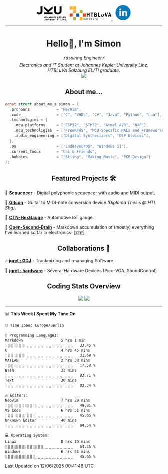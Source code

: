 <p align="center">
  <a href="https://www.jku.at/">
    <picture>
      <source media="(prefers-color-scheme: dark)" srcset="/images/jku_logo_weiss.png" height="45"/>
      <img alt="JKU Linz" src="/images/jku_logo_schwarz.png" height="45"/>
    </picture>
  </a> &nbsp;
   
  <a href="http://www.htl-salzburg.ac.at/startseite.html">
    <picture>
      <source media="(prefers-color-scheme: dark)" srcset="/images/htlbla_logo_weiss.png" height="45"/>
      <img alt="HTBLuVA Salzburg" src="/images/htlbla_logo_schwarz.png" height="45"/>
    </picture>
  </a> &nbsp;
  
  <a href="https://www.linkedin.com/in/simon-grundner/">
    <img alt="LinkedIn" src="/images/LinkedIn.png" height="50"/>
  </a>
</p>

---

<h1 align="center">Hello👋, I'm Simon</h1>

<p align="center">
  <em>
   ⚡aspiring Engineer⚡<br>
    Electronics and IT Student at Johannes Kepler University Linz. <br>
    HTBLuVA Salzburg EL/TI graduate.
    </a><br><img src="https://media.giphy.com/media/WUlplcMpOCEmTGBtBW/giphy.gif" width="40">
  </em><br>
</p>
 
<h2 align="center"> About me...</h2>
  
```c
const struct about_me_s simon = {
  .pronouns            = "He/Him",
  .code                = ["C", "VHDL", "C#", "Java", "Python", "Lua"],
  .technologies = { 
    .mcu_platforms     = ["ESP32", "STM32", "Atmel AVR", "NXP"],
    .mcu_technoligies  = ["FreeRTOS", "MCU-Specific HALs and Frameworks"],
    .audio_engineering = ["Digital Synthesizers", "DSP Devices"],
  },
  .os                  = ["EndeavourOS", "Windows 11"],
  .current_focus       = "Uni & Friends",
  .hobbies             = ["Skiing", "Making Music", "PCB-Design"]
};
 ```

<h2 align="center">Featured Projects 🛠</h2>

🎹 [**Sequencer**](https://github.com/s-grundner/HWEP-Sequencer) - Digital polyphonic sequencer with audio and MIDI output. <br/>

🎸 [**Gitcon**](https://github.com/s-grundner/MTAP-MIDI-Guitar-Converter) - Guitar to MIDI-note conversion device _(Diploma Thesis @ HTL Sbg)_. <br/>

🚗 [**CTN-HexGauge**](https://github.com/s-grundner/CTN-HexGauge) - Automotive IoT gauge. <br/>

🧠 [**Open-Second-Brain**](https://github.com/s-grundner/Elektronik) - Markdown accumulation of (mostly) everything I've learned so far in electronics. [🇩🇪] <br/>

<h2 align="center">Collaborations 🤝</h2>

🎶 [**jgret : GDJ**](https://github.com/jgret/GDJ) - Trackmixing and -managing Software 

🔌 [**jgret : hardware**](https://github.com/jgret/hardware) - Several Hardware Devices (Pico-VGA, SoundControl)

<h2 align="center"> Coding Stats Overview </h2>

<div align ="center"> 

![](http://github-profile-summary-cards.vercel.app/api/cards/repos-per-language?username=s-grundner&theme=aura_dark)
![](http://github-profile-summary-cards.vercel.app/api/cards/stats?username=s-grundner&theme=aura_dark)

</div>

---

<!--START_SECTION:waka-->
📊 **This Week I Spent My Time On** 

```text
🕑︎ Time Zone: Europe/Berlin

💬 Programming Languages: 
Markdown                 5 hrs 1 min         ⣿⣿⣿⣿⣿⣿⣿⣿⣀⣀⣀⣀⣀⣀⣀⣀⣀⣀⣀⣀⣀⣀⣀⣀⣀   33.45 % 
C                        4 hrs 45 mins       ⣿⣿⣿⣿⣿⣿⣿⣿⣀⣀⣀⣀⣀⣀⣀⣀⣀⣀⣀⣀⣀⣀⣀⣀⣀   31.69 % 
MATLAB                   2 hrs 38 mins       ⣿⣿⣿⣿⣀⣀⣀⣀⣀⣀⣀⣀⣀⣀⣀⣀⣀⣀⣀⣀⣀⣀⣀⣀⣀   17.58 % 
Bash                     33 mins             ⣿⣀⣀⣀⣀⣀⣀⣀⣀⣀⣀⣀⣀⣀⣀⣀⣀⣀⣀⣀⣀⣀⣀⣀⣀   03.71 % 
Text                     30 mins             ⣿⣀⣀⣀⣀⣀⣀⣀⣀⣀⣀⣀⣀⣀⣀⣀⣀⣀⣀⣀⣀⣀⣀⣀⣀   03.34 % 

🔥 Editors: 
Neovim                   7 hrs 29 mins       ⣿⣿⣿⣿⣿⣿⣿⣿⣿⣿⣿⣿⣀⣀⣀⣀⣀⣀⣀⣀⣀⣀⣀⣀⣀   49.81 % 
VS Code                  6 hrs 51 mins       ⣿⣿⣿⣿⣿⣿⣿⣿⣿⣿⣿⣀⣀⣀⣀⣀⣀⣀⣀⣀⣀⣀⣀⣀⣀   45.65 % 
Unknown Editor           40 mins             ⣿⣀⣀⣀⣀⣀⣀⣀⣀⣀⣀⣀⣀⣀⣀⣀⣀⣀⣀⣀⣀⣀⣀⣀⣀   04.54 % 

💻 Operating System: 
Linux                    8 hrs 10 mins       ⣿⣿⣿⣿⣿⣿⣿⣿⣿⣿⣿⣿⣿⣿⣀⣀⣀⣀⣀⣀⣀⣀⣀⣀⣀   54.35 % 
Windows                  6 hrs 51 mins       ⣿⣿⣿⣿⣿⣿⣿⣿⣿⣿⣿⣀⣀⣀⣀⣀⣀⣀⣀⣀⣀⣀⣀⣀⣀   45.65 % 
```


 Last Updated on 12/06/2025 00:41:48 UTC
<!--END_SECTION:waka-->
